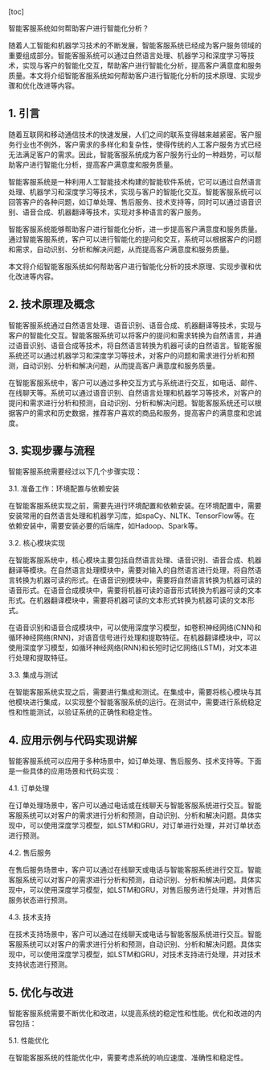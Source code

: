 
[toc]                    
                
                
智能客服系统如何帮助客户进行智能化分析？

随着人工智能和机器学习技术的不断发展，智能客服系统已经成为客户服务领域的重要组成部分。智能客服系统可以通过自然语言处理、机器学习和深度学习等技术，实现与客户的智能化交互，帮助客户进行智能化分析，提高客户满意度和服务质量。本文将介绍智能客服系统如何帮助客户进行智能化分析的技术原理、实现步骤和优化改进等内容。

## 1. 引言

随着互联网和移动通信技术的快速发展，人们之间的联系变得越来越紧密。客户服务行业也不例外，客户需求的多样化和复杂性，使得传统的人工客户服务方式已经无法满足客户的需求。因此，智能客服系统成为客户服务行业的一种趋势，可以帮助客户进行智能化分析，提高客户满意度和服务质量。

智能客服系统是一种利用人工智能技术构建的智能软件系统，它可以通过自然语言处理、机器学习和深度学习等技术，实现与客户的智能化交互。智能客服系统可以回答客户的各种问题，如订单处理、售后服务、技术支持等，同时可以通过语音识别、语音合成、机器翻译等技术，实现对多种语言的客户服务。

智能客服系统能够帮助客户进行智能化分析，进一步提高客户满意度和服务质量。通过智能客服系统，客户可以进行智能化的提问和交互，系统可以根据客户的问题和需求，自动识别、分析和解决问题，从而提高客户满意度和服务质量。

本文将介绍智能客服系统如何帮助客户进行智能化分析的技术原理、实现步骤和优化改进等内容。

## 2. 技术原理及概念

智能客服系统通过自然语言处理、语音识别、语音合成、机器翻译等技术，实现与客户的智能化交互。智能客服系统可以将客户的提问和需求转换为自然语言，并通过语音识别、语音合成等技术，将自然语言转换为机器可读的自然语言。智能客服系统还可以通过机器学习和深度学习等技术，对客户的问题和需求进行分析和预测，自动识别、分析和解决问题，从而提高客户满意度和服务质量。

在智能客服系统中，客户可以通过多种交互方式与系统进行交互，如电话、邮件、在线聊天等。系统可以通过语音识别、自然语言处理和机器学习等技术，对客户的提问和需求进行分析和预测，自动识别、分析和解决问题。智能客服系统还可以根据客户的需求和历史数据，推荐客户喜欢的商品和服务，提高客户的满意度和忠诚度。

## 3. 实现步骤与流程

智能客服系统需要经过以下几个步骤实现：

3.1. 准备工作：环境配置与依赖安装

在智能客服系统实现之前，需要先进行环境配置和依赖安装。在环境配置中，需要安装常用的自然语言处理和机器学习库，如spaCy、NLTK、TensorFlow等。在依赖安装中，需要安装必要的后端库，如Hadoop、Spark等。

3.2. 核心模块实现

在智能客服系统中，核心模块主要包括自然语言处理、语音识别、语音合成、机器翻译等模块。在自然语言处理模块中，需要对输入的自然语言进行处理，将自然语言转换为机器可读的形式。在语音识别模块中，需要将自然语言转换为机器可读的语音形式。在语音合成模块中，需要将机器可读的语音形式转换为机器可读的文本形式。在机器翻译模块中，需要将机器可读的文本形式转换为机器可读的文本形式。

在语音识别和语音合成模块中，可以使用深度学习模型，如卷积神经网络(CNN)和循环神经网络(RNN)，对语音信号进行处理和提取特征。在机器翻译模块中，可以使用深度学习模型，如循环神经网络(RNN)和长短时记忆网络(LSTM)，对文本进行处理和提取特征。

3.3. 集成与测试

在智能客服系统实现之后，需要进行集成和测试。在集成中，需要将核心模块与其他模块进行集成，以实现整个智能客服系统的运行。在测试中，需要进行系统稳定性和性能测试，以验证系统的正确性和稳定性。

## 4. 应用示例与代码实现讲解

智能客服系统可以应用于多种场景中，如订单处理、售后服务、技术支持等。下面是一些具体的应用场景和代码实现：

4.1. 订单处理

在订单处理场景中，客户可以通过电话或在线聊天与智能客服系统进行交互。智能客服系统可以对客户的需求进行分析和预测，自动识别、分析和解决问题。具体实现中，可以使用深度学习模型，如LSTM和GRU，对订单进行处理，并对订单状态进行预测。

4.2. 售后服务

在售后服务场景中，客户可以通过在线聊天或电话与智能客服系统进行交互。智能客服系统可以对客户的需求进行分析和预测，自动识别、分析和解决问题。具体实现中，可以使用深度学习模型，如LSTM和GRU，对售后服务进行处理，并对售后服务状态进行预测。

4.3. 技术支持

在技术支持场景中，客户可以通过在线聊天或电话与智能客服系统进行交互。智能客服系统可以对客户的需求进行分析和预测，自动识别、分析和解决问题。具体实现中，可以使用深度学习模型，如LSTM和GRU，对技术支持进行处理，并对技术支持状态进行预测。

## 5. 优化与改进

智能客服系统需要不断优化和改进，以提高系统的稳定性和性能。优化和改进的内容包括：

5.1. 性能优化

在智能客服系统的性能优化中，需要考虑系统的响应速度、准确性和稳定性。

